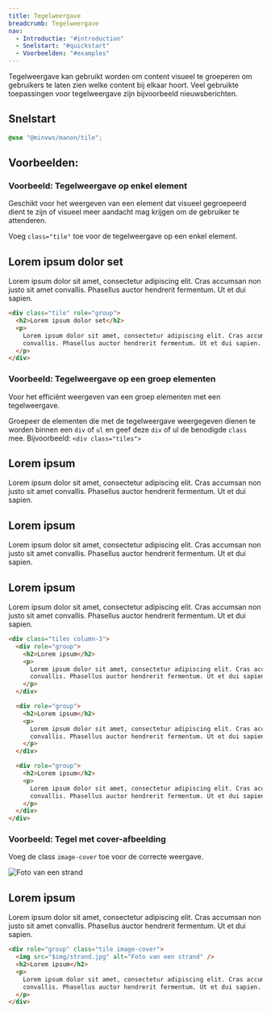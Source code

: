 ```yaml
---
title: Tegelweergave
breadcrumb: Tegelweergave
nav:
  - Introductie: "#introduction"
  - Snelstart: "#quickstart"
  - Voorbeelden: "#examples"
---
```


<p id="introduction">Tegelweergave kan gebruikt worden om content visueel te groeperen om gebruikers
te laten zien welke content bij elkaar hoort. Veel gebruikte toepassingen voor
tegelweergave zijn bijvoorbeeld nieuwsberichten.</p>

<h2 id="quickstart">Snelstart</h2>

```scss
@use "@minvws/manon/tile";
```

<h2 id="examples">Voorbeelden:</h2>

### Voorbeeld: Tegelweergave op enkel element

Geschikt voor het weergeven van een element dat visueel gegroepeerd dient te
zijn of visueel meer aandacht mag krijgen om de gebruiker te attenderen.

Voeg `class="tile"` toe voor de tegelweergave op een enkel element.

<div class="tile" role="group">
  <h2>Lorem ipsum dolor set</h2>
  <p>
    Lorem ipsum dolor sit amet, consectetur adipiscing elit. Cras accumsan non justo sit
    amet convallis. Phasellus auctor hendrerit fermentum. Ut et dui sapien.
  </p>
</div>

```html
<div class="tile" role="group">
  <h2>Lorem ipsum dolor set</h2>
  <p>
    Lorem ipsum dolor sit amet, consectetur adipiscing elit. Cras accumsan non justo sit amet
    convallis. Phasellus auctor hendrerit fermentum. Ut et dui sapien.
  </p>
</div>
```

### Voorbeeld: Tegelweergave op een groep elementen

Voor het efficiënt weergeven van een groep elementen met een tegelweergave.

Groepeer de elementen die met de tegelweergave weergegeven dienen te worden
binnen een `div` of `ul` en geef deze `div` of ul de benodigde `class` mee.
Bijvoorbeeld: `<div class="tiles">`

<div class="tiles column-3">
  <div role="group">
    <h2>Lorem ipsum</h2>
    <p>
      Lorem ipsum dolor sit amet, consectetur adipiscing elit. Cras accumsan non justo sit
      amet convallis. Phasellus auctor hendrerit fermentum. Ut et dui sapien.
    </p>
  </div>

  <div role="group">
    <h2>Lorem ipsum</h2>
    <p>
      Lorem ipsum dolor sit amet, consectetur adipiscing elit. Cras accumsan non justo sit
      amet convallis. Phasellus auctor hendrerit fermentum. Ut et dui sapien.
    </p>
  </div>

  <div role="group">
    <h2>Lorem ipsum</h2>
    <p>
      Lorem ipsum dolor sit amet, consectetur adipiscing elit. Cras accumsan non justo sit
      amet convallis. Phasellus auctor hendrerit fermentum. Ut et dui sapien.
    </p>
  </div>
</div>

```html
<div class="tiles column-3">
  <div role="group">
    <h2>Lorem ipsum</h2>
    <p>
      Lorem ipsum dolor sit amet, consectetur adipiscing elit. Cras accumsan non justo sit amet
      convallis. Phasellus auctor hendrerit fermentum. Ut et dui sapien.
    </p>
  </div>

  <div role="group">
    <h2>Lorem ipsum</h2>
    <p>
      Lorem ipsum dolor sit amet, consectetur adipiscing elit. Cras accumsan non justo sit amet
      convallis. Phasellus auctor hendrerit fermentum. Ut et dui sapien.
    </p>
  </div>

  <div role="group">
    <h2>Lorem ipsum</h2>
    <p>
      Lorem ipsum dolor sit amet, consectetur adipiscing elit. Cras accumsan non justo sit amet
      convallis. Phasellus auctor hendrerit fermentum. Ut et dui sapien.
    </p>
  </div>
</div>
```

### Voorbeeld: Tegel met cover-afbeelding

Voeg de class `image-cover` toe voor de correcte weergave.

<div role="group" class="tile image-cover">
  <img src="$img/strand.jpg" alt="Foto van een strand" />
  <h2>Lorem ipsum</h2>
  <p>
    Lorem ipsum dolor sit amet, consectetur adipiscing elit. Cras accumsan non justo sit
    amet convallis. Phasellus auctor hendrerit fermentum. Ut et dui sapien.
  </p>
</div>

```html
<div role="group" class="tile image-cover">
  <img src="$img/strand.jpg" alt="Foto van een strand" />
  <h2>Lorem ipsum</h2>
  <p>
    Lorem ipsum dolor sit amet, consectetur adipiscing elit. Cras accumsan non justo sit amet
    convallis. Phasellus auctor hendrerit fermentum. Ut et dui sapien.
  </p>
</div>
```
